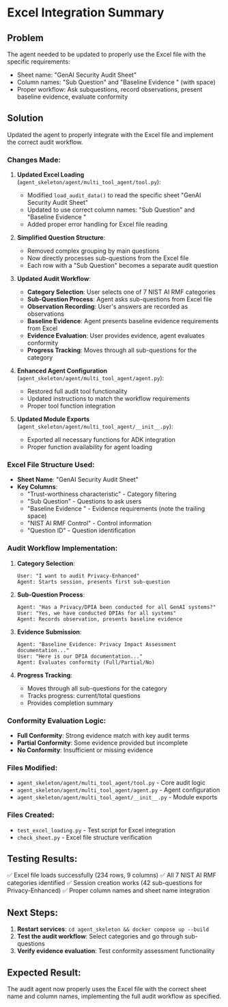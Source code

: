 # Excel Integration Summary

## Problem

The agent needed to be updated to properly use the Excel file with the specific requirements:

- Sheet name: "GenAI Security Audit Sheet"
- Column names: "Sub Question" and "Baseline Evidence " (with space)
- Proper workflow: Ask subquestions, record observations, present baseline evidence, evaluate conformity

## Solution

Updated the agent to properly integrate with the Excel file and implement the correct audit workflow.

### Changes Made:

1. **Updated Excel Loading** (`agent_skeleton/agent/multi_tool_agent/tool.py`):

   - Modified `load_audit_data()` to read the specific sheet "GenAI Security Audit Sheet"
   - Updated to use correct column names: "Sub Question" and "Baseline Evidence "
   - Added proper error handling for Excel file reading

2. **Simplified Question Structure**:

   - Removed complex grouping by main questions
   - Now directly processes sub-questions from the Excel file
   - Each row with a "Sub Question" becomes a separate audit question

3. **Updated Audit Workflow**:

   - **Category Selection**: User selects one of 7 NIST AI RMF categories
   - **Sub-Question Process**: Agent asks sub-questions from Excel file
   - **Observation Recording**: User's answers are recorded as observations
   - **Baseline Evidence**: Agent presents baseline evidence requirements from Excel
   - **Evidence Evaluation**: User provides evidence, agent evaluates conformity
   - **Progress Tracking**: Moves through all sub-questions for the category

4. **Enhanced Agent Configuration** (`agent_skeleton/agent/multi_tool_agent/agent.py`):

   - Restored full audit tool functionality
   - Updated instructions to match the workflow requirements
   - Proper tool function integration

5. **Updated Module Exports** (`agent_skeleton/agent/multi_tool_agent/__init__.py`):
   - Exported all necessary functions for ADK integration
   - Proper function availability for agent loading

### Excel File Structure Used:

- **Sheet Name**: "GenAI Security Audit Sheet"
- **Key Columns**:
  - "Trust-worthiness characteristic" - Category filtering
  - "Sub Question" - Questions to ask users
  - "Baseline Evidence " - Evidence requirements (note the trailing space)
  - "NIST AI RMF Control" - Control information
  - "Question ID" - Question identification

### Audit Workflow Implementation:

1. **Category Selection**:

   ```
   User: "I want to audit Privacy-Enhanced"
   Agent: Starts session, presents first sub-question
   ```

2. **Sub-Question Process**:

   ```
   Agent: "Has a Privacy/DPIA been conducted for all GenAI systems?"
   User: "Yes, we have conducted DPIAs for all systems"
   Agent: Records observation, presents baseline evidence
   ```

3. **Evidence Submission**:

   ```
   Agent: "Baseline Evidence: Privacy Impact Assessment documentation..."
   User: "Here is our DPIA documentation..."
   Agent: Evaluates conformity (Full/Partial/No)
   ```

4. **Progress Tracking**:
   - Moves through all sub-questions for the category
   - Tracks progress: current/total questions
   - Provides completion summary

### Conformity Evaluation Logic:

- **Full Conformity**: Strong evidence match with key audit terms
- **Partial Conformity**: Some evidence provided but incomplete
- **No Conformity**: Insufficient or missing evidence

### Files Modified:

- `agent_skeleton/agent/multi_tool_agent/tool.py` - Core audit logic
- `agent_skeleton/agent/multi_tool_agent/agent.py` - Agent configuration
- `agent_skeleton/agent/multi_tool_agent/__init__.py` - Module exports

### Files Created:

- `test_excel_loading.py` - Test script for Excel integration
- `check_sheet.py` - Excel file structure verification

## Testing Results:

✅ Excel file loads successfully (234 rows, 9 columns)
✅ All 7 NIST AI RMF categories identified
✅ Session creation works (42 sub-questions for Privacy-Enhanced)
✅ Proper column names and sheet name integration

## Next Steps:

1. **Restart services**: `cd agent_skeleton && docker compose up --build`
2. **Test the audit workflow**: Select categories and go through sub-questions
3. **Verify evidence evaluation**: Test conformity assessment functionality

## Expected Result:

The audit agent now properly uses the Excel file with the correct sheet name and column names, implementing the full audit workflow as specified.
